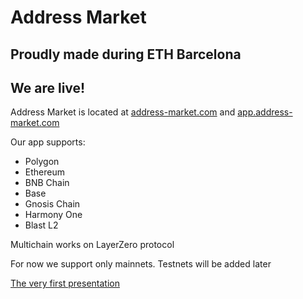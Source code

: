 # Address Market

## Proudly made during ETH Barcelona

## We are live!

Address Market is located at [address-market.com](https://address-market.com) and [app.address-market.com](https://app.address-market.com)

Our app supports:
- Polygon
- Ethereum
- BNB Chain
- Base
- Gnosis Chain
- Harmony One
- Blast L2

Multichain works on LayerZero protocol

For now we support only mainnets. Testnets will be added later

[The very first presentation](https://docs.google.com/presentation/d/1BMHDSROMF2P4M7C3iZKPVcE9pVHdQoJPEC4xqgvkZIE)
